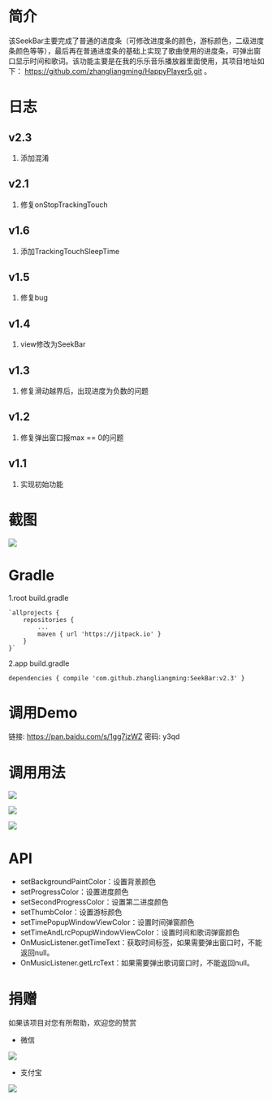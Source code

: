 # 简介 #
该SeekBar主要完成了普通的进度条（可修改进度条的颜色，游标颜色，二级进度条颜色等等），最后再在普通进度条的基础上实现了歌曲使用的进度条，可弹出窗口显示时间和歌词。该功能主要是在我的乐乐音乐播放器里面使用，其项目地址如下：
https://github.com/zhangliangming/HappyPlayer5.git 。

# 日志 #

## v2.3 ##
1. 添加混淆

## v2.1 ##
1. 修复onStopTrackingTouch

## v1.6 ##
1. 添加TrackingTouchSleepTime

## v1.5 ##
1. 修复bug

## v1.4 ##
1. view修改为SeekBar

## v1.3 ##
1. 修复滑动越界后，出现进度为负数的问题
## v1.2 ##
1. 修复弹出窗口报max == 0的问题
## v1.1 ##
1. 实现初始功能


# 截图 #

![](https://i.imgur.com/No0LrKB.png)

# Gradle #
1.root build.gradle

	`allprojects {
		repositories {
			...
			maven { url 'https://jitpack.io' }
		}
	}`
	
2.app build.gradle

`dependencies {
	         compile 'com.github.zhangliangming:SeekBar:v2.3'
	}`

# 调用Demo #
链接: https://pan.baidu.com/s/1gg7jzWZ 密码: y3qd
# 调用用法 #
![](https://i.imgur.com/PxMZTpR.png)

![](https://i.imgur.com/3oPBqu6.png)

![](https://i.imgur.com/9Y6uVgF.png)

# API #
- setBackgroundPaintColor：设置背景颜色
- setProgressColor：设置进度颜色
- setSecondProgressColor：设置第二进度颜色
- setThumbColor：设置游标颜色
- setTimePopupWindowViewColor：设置时间弹窗颜色
- setTimeAndLrcPopupWindowViewColor：设置时间和歌词弹窗颜色
- OnMusicListener.getTimeText：获取时间标签，如果需要弹出窗口时，不能返回null。
- OnMusicListener.getLrcText：如果需要弹出歌词窗口时，不能返回null。


# 捐赠 #
如果该项目对您有所帮助，欢迎您的赞赏

- 微信

![](https://i.imgur.com/e3hERHh.png)

- 支付宝

![](https://i.imgur.com/29AcEPA.png)